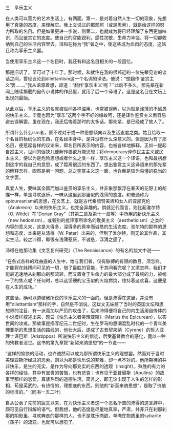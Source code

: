 三　享乐主义

  

在人类可以营为的艺术生活上，有两面。第一，是对着自然人生一切的现象，先想用了真挚的态度，来理解它。我上文说过的那观照（或是思索），就是给这样的努力所取的名目。但是如果更进一步说，则第二，也就成为将已经理解了东西更加味识，而且鉴赏它的态度。使自己的官能锐利，感性灵敏，生命力丰饶，将一切都收纳到自己的生活内容里去。溶和在称为“我”者之中，使这些成为血肉的态度，这姑且称为享乐主义罢。

当使用享乐主义这一个名目时，我还有和这名目相关的一段回忆。

那是旧话了，早可过了十年了。那时候，和就住在我的很邻近的一位先辈见访的谈话之间，曾经议论到dilettantism这一个名词的译法。他说：“想翻作‘鉴赏主义’罢……。”我从语源着想，却道：“翻作‘享乐主义’呢？”此后不多久，那先辈在新闻上陆续揭载的自传小说体的作品里，就用了后一个译语了。这是这名目在文坛上出现的最始。

从此以后，享乐主义的名就被世间各样滥用，也常被误解，以为就是浅薄的不诚恳的快乐主义。毕竟也因为“享乐”这两个字不好的缘故呵，还是译作鉴赏主义倒容易避去误解罢。虽在现在，我还后悔着那时的太多话。那先辈，是已经成了故人了。

所谓什么什么ism者，原不过对于或一种思想倾向以及生活态度之类。姑且给取一个名目的标纸似的东西，在名目本身中，是并没有什么深意义的。但是因为有了那名目，便惹起各样的议论来，即名目所表示的内容，也被各样地解释。正如一提起自然主义，世间的促狭儿便解作兽欲万能思想；将democracy译作民主主义或民本主义，便以为是危险思想或者什么之类一样，享乐主义这一个译语，也和最初想到这字的我自己的意思，成了距离很远的东西了。想出鉴赏主义这译语来的那先辈的解释怎样，固然是另一问题，总之鉴赏主义这一面，也许倒是较为易懂的稳当的文字罢。

真爱人生，要味其全圆而加以鉴赏的享乐主义，并非象那飘浮在春天的花野上的胡蝶一样，单是寻欢逐乐，一味从这里到那里似的浅薄的态度。和普通称为epicureanism的思想，在文艺上，就是古代希腊赞美酒和女人的亚那克伦（Anakreon）以来的快乐主义，也完全异趣的。倘就近代而言，则比起淮尔特（O. Wilde）在“Dorian Gray”（其第二章及第十一章等）中所用的新快乐主义（new hedonism），或者别的批评家所命名的耽美主义（aestheticism）之类的内容的意义来，这是大得多，深得多的真率而诚恳的生活态度。淮尔特的那样的思想和态度，本来是从沛得（W. Pater）出来的，但到了淮尔特，则无论其作品，其实生活，较之沛得，即很有浅薄惹厌，不诚恳，浮滑之感了。

沛得在他那论集《文艺复兴研究》（The Renaissance）的有名的跋文中说——

  

“在各式各样的戏曲底的人生中，给与我们者，仅有脉搏的有限的数目。须怎样，才能将在脉搏间可见的一切，借了最胜的官能，于其间看完呢？又须怎样，我们才能最迅速地从刹那向刹那流转，而又置身于生命力的最大部分成了最纯的力，被统一了的焦点呢？任何时，总以这坚硬的宝玉似的火焰燃烧，维持着这欢喜，这便是在人生的成功。”

  

这些话，确可以道破我所说的享乐主义的一面的。但是沛得在这里，并没有用“dilettantism”那样的字，自然是不消说。这跋文无端惹了当时的英国文坛和思想界的注目，有一派竟加以严厉的攻击了，后来沛得便将自己的内生活用自传体的小说模样叙述出来，题曰《快乐主义者美理亚斯》（Marius the Epicurean），以答世间的攻难。那故事是描写纪元二世纪时，生在罗马的思潮混乱时代的一个青年美理亚斯的思想生活的路线的，他壮大后，遂成了古昔契来纳（Cyrene）的哲人亚理士谛巴斯（Aristippos）所说快乐主义的信徒，后受基督教会的感化，竟以一种的殉教者没世。这书的第九章叙“新契来纳思想”的一节说——

  

“这样的愉快的活动，也许诚然可以成为那所谓快乐主义的理想罢。然而对于当时美理亚斯所经过的思索，则以为那是快乐说的非难，却一点不对的。他所期待的并非快乐，是生的充实，是作为导向那充实的东西的透观（insight）。殊胜的有力的各样的经验，其中有宝贵的苦恼，也有悲哀；也有见于亚普留斯（Apulins）的故事里那样的恋爱，真挚热烈的道德生活。简言之，即无论出现于人生的怎样的形相，苟是英武的，有热情的，理想底的东西，则他的“新契来纳思想”，是取了价值的标准的。”（同书一五二叶）

  

自从公表了先前的跋文以来，在为快乐主义者这一个恶名所苦的沛得的这言辞中，颇可见自行辩解的语气。但我想，他的态度是尽量地真率，严肃，并非只在刹那刹那的阴影里，寻欢奔走的那样的人，也不是耽乐肉欲，单淹在物质里的sybarite（荡子）的流亚，也就可以想见了。
